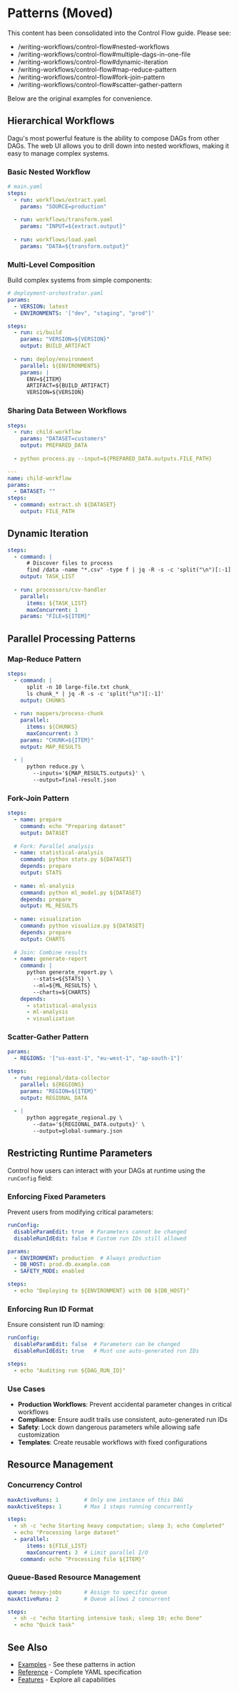 # Patterns (Moved)

This content has been consolidated into the Control Flow guide. Please see:

- /writing-workflows/control-flow#nested-workflows
- /writing-workflows/control-flow#multiple-dags-in-one-file
- /writing-workflows/control-flow#dynamic-iteration
- /writing-workflows/control-flow#map-reduce-pattern
- /writing-workflows/control-flow#fork-join-pattern
- /writing-workflows/control-flow#scatter-gather-pattern

Below are the original examples for convenience.

## Hierarchical Workflows

Dagu's most powerful feature is the ability to compose DAGs from other DAGs. The web UI allows you to drill down into nested workflows, making it easy to manage complex systems.

### Basic Nested Workflow

```yaml
# main.yaml
steps:
  - run: workflows/extract.yaml
    params: "SOURCE=production"
    
  - run: workflows/transform.yaml
    params: "INPUT=${extract.output}"
    
  - run: workflows/load.yaml
    params: "DATA=${transform.output}"
```

### Multi-Level Composition

Build complex systems from simple components:

```yaml
# deployment-orchestrator.yaml
params:
  - VERSION: latest
  - ENVIRONMENTS: '["dev", "staging", "prod"]'

steps:
  - run: ci/build
    params: "VERSION=${VERSION}"
    output: BUILD_ARTIFACT
    
  - run: deploy/environment
    parallel: ${ENVIRONMENTS}
    params: |
      ENV=${ITEM}
      ARTIFACT=${BUILD_ARTIFACT}
      VERSION=${VERSION}
```

### Sharing Data Between Workflows

```yaml
steps:
  - run: child-workflow
    params: "DATASET=customers"
    output: PREPARED_DATA
    
  - python process.py --input=${PREPARED_DATA.outputs.FILE_PATH}

---
name: child-workflow
params:
  - DATASET: ""
steps:
  - command: extract.sh ${DATASET}
    output: FILE_PATH
```

## Dynamic Iteration

```yaml
steps:
  - command: |
      # Discover files to process
      find /data -name "*.csv" -type f | jq -R -s -c 'split("\n")[:-1]'
    output: TASK_LIST
    
  - run: processors/csv-handler
    parallel: 
      items: ${TASK_LIST}
      maxConcurrent: 1
    params: "FILE=${ITEM}"
```

## Parallel Processing Patterns

### Map-Reduce Pattern

```yaml
steps:
  - command: |
      split -n 10 large-file.txt chunk_
      ls chunk_* | jq -R -s -c 'split("\n")[:-1]'
    output: CHUNKS
    
  - run: mappers/process-chunk
    parallel:
      items: ${CHUNKS}
      maxConcurrent: 3
    params: "CHUNK=${ITEM}"
    output: MAP_RESULTS
    
  - |
      python reduce.py \
        --inputs='${MAP_RESULTS.outputs}' \
        --output=final-result.json
```

### Fork-Join Pattern

```yaml
steps:
  - name: prepare
    command: echo "Preparing dataset"
    output: DATASET
    
  # Fork: Parallel analysis
  - name: statistical-analysis
    command: python stats.py ${DATASET}
    depends: prepare
    output: STATS
    
  - name: ml-analysis
    command: python ml_model.py ${DATASET}
    depends: prepare
    output: ML_RESULTS
    
  - name: visualization
    command: python visualize.py ${DATASET}
    depends: prepare
    output: CHARTS
    
  # Join: Combine results
  - name: generate-report
    command: |
      python generate_report.py \
        --stats=${STATS} \
        --ml=${ML_RESULTS} \
        --charts=${CHARTS}
    depends:
      - statistical-analysis
      - ml-analysis
      - visualization
```

### Scatter-Gather Pattern

```yaml
params:
  - REGIONS: '["us-east-1", "eu-west-1", "ap-south-1"]'

steps:
  - run: regional/data-collector
    parallel: ${REGIONS}
    params: "REGION=${ITEM}"
    output: REGIONAL_DATA
    
  - |
      python aggregate_regional.py \
        --data='${REGIONAL_DATA.outputs}' \
        --output=global-summary.json
```

## Restricting Runtime Parameters

Control how users can interact with your DAGs at runtime using the `runConfig` field:

### Enforcing Fixed Parameters

Prevent users from modifying critical parameters:

```yaml
runConfig:
  disableParamEdit: true  # Parameters cannot be changed
  disableRunIdEdit: false # Custom run IDs still allowed

params:
  - ENVIRONMENT: production  # Always production
  - DB_HOST: prod.db.example.com
  - SAFETY_MODE: enabled

steps:
  - echo "Deploying to ${ENVIRONMENT} with DB ${DB_HOST}"
```

### Enforcing Run ID Format

Ensure consistent run ID naming:

```yaml
runConfig:
  disableParamEdit: false  # Parameters can be changed
  disableRunIdEdit: true   # Must use auto-generated run IDs

steps:
  - echo "Auditing run ${DAG_RUN_ID}"
```

### Use Cases

- **Production Workflows**: Prevent accidental parameter changes in critical workflows
- **Compliance**: Ensure audit trails use consistent, auto-generated run IDs
- **Safety**: Lock down dangerous parameters while allowing safe customization
- **Templates**: Create reusable workflows with fixed configurations

## Resource Management

### Concurrency Control

```yaml
maxActiveRuns: 1        # Only one instance of this DAG
maxActiveSteps: 1       # Max 1 steps running concurrently

steps:
  - sh -c "echo Starting heavy computation; sleep 3; echo Completed"
  - echo "Processing large dataset"
  - parallel:
      items: ${FILE_LIST}
      maxConcurrent: 3  # Limit parallel I/O
    command: echo "Processing file ${ITEM}"
```

### Queue-Based Resource Management

```yaml
queue: heavy-jobs       # Assign to specific queue
maxActiveRuns: 2        # Queue allows 2 concurrent

steps:
  - sh -c "echo Starting intensive task; sleep 10; echo Done"
  - echo "Quick task"
```

## See Also

- [Examples](/writing-workflows/examples) - See these patterns in action
- [Reference](/reference/yaml) - Complete YAML specification
- [Features](/features/) - Explore all capabilities
